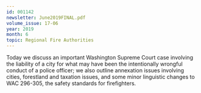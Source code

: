 ```yaml
---
id: 001142
newsletter: June2019FINAL.pdf
volume_issue: 17-06
year: 2019
month: 6
topic: Regional Fire Authorities
---
```


Today we discuss an important Washington Supreme Court case involving the liability of a city for what may have been the intentionally wrongful conduct of a police officer; we also outline annexation issues involving cities, forestland and taxation issues, and some minor linguistic changes to WAC 296-305, the safety standards for firefighters.